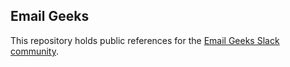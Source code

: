 ## Email Geeks

This repository holds public references for the [Email Geeks Slack community](https://email.geeks.chat/).

